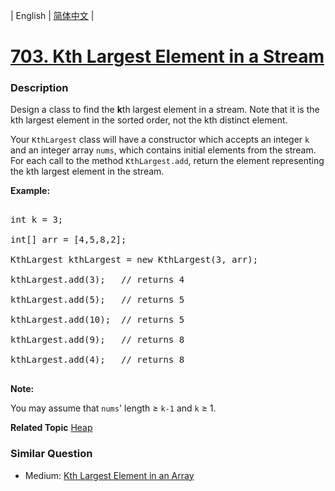 | English | [简体中文](README.md) |

# [703. Kth Largest Element in a Stream](https://leetcode-cn.com/problems/kth-largest-element-in-a-stream)
 ### Description
<p>Design a class to find&nbsp;the <strong>k</strong>th largest element in a stream. Note that it is the kth largest element in the sorted order, not the kth distinct element.</p>

<p>Your&nbsp;<code>KthLargest</code>&nbsp;class will have a constructor which accepts an integer <code>k</code> and an integer array <code>nums</code>, which contains initial elements from&nbsp;the stream. For each call to the method <code>KthLargest.add</code>, return the element representing the kth largest element in the stream.</p>

<p><strong>Example:</strong></p>

<pre>
int k = 3;
int[] arr = [4,5,8,2];
KthLargest kthLargest = new KthLargest(3, arr);
kthLargest.add(3);&nbsp; &nbsp;// returns 4
kthLargest.add(5);&nbsp; &nbsp;// returns 5
kthLargest.add(10);&nbsp; // returns 5
kthLargest.add(9);&nbsp; &nbsp;// returns 8
kthLargest.add(4);&nbsp; &nbsp;// returns 8
</pre>

<p><strong>Note: </strong><br />
You may assume that&nbsp;<code>nums</code>&#39; length&nbsp;&ge;&nbsp;<code>k-1</code>&nbsp;and <code>k</code> &ge;&nbsp;1.</p>

**Related Topic**  [Heap](https://leetcode-cn.com/tag/heap) 

### Similar Question
 - Medium:	[Kth Largest Element in an Array](https://leetcode-cn.com/problems/kth-largest-element-in-an-array) 
